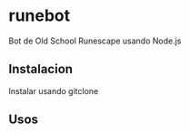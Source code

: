 # runebot
Bot de Old School Runescape usando Node.js


## Instalacion
Instalar usando gitclone

## Usos

